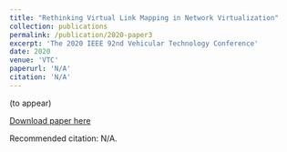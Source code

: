 ```yaml
---
title: "Rethinking Virtual Link Mapping in Network Virtualization"
collection: publications
permalink: /publication/2020-paper3
excerpt: 'The 2020 IEEE 92nd Vehicular Technology Conference'
date: 2020
venue: 'VTC'
paperurl: 'N/A'
citation: 'N/A'
---
```

(to appear)

[Download paper here](http://khoantd2010.github.io/files/paper3.pdf)

Recommended citation: N/A.

